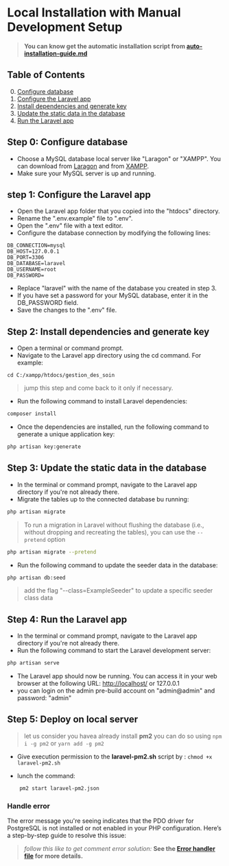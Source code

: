 # Local Installation with Manual Development Setup

> **You can know get the automatic installation script from [auto-installation-guide.md](./auto-installation-guide.md)**

## Table of Contents

0. [Configure database](#step-0-configure-database)
1. [Configure the Laravel app](#step-1-configure-the-laravel-app)
2. [Install dependencies and generate key](#step-2-install-dependencies-and-generate-key)
3. [Update the static data in the database](#step-3-update-the-static-data-in-the-database)
4. [Run the Laravel app](#step-4-run-the-laravel-app)

## Step 0: Configure database

- Choose a MySQL database local server like "Laragon" or "XAMPP". You can download from [Laragon](https://laragon.org/download/) and from [XAMPP](https://www.apachefriends.org/download.html).
- Make sure your MySQL server is up and running.

## step 1: Configure the Laravel app

- Open the Laravel app folder that you copied into the "htdocs" directory.
- Rename the ".env.example" file to ".env".
- Open the ".env" file with a text editor.
- Configure the database connection by modifying the following lines:

```text
DB_CONNECTION=mysql
DB_HOST=127.0.0.1
DB_PORT=3306
DB_DATABASE=laravel
DB_USERNAME=root
DB_PASSWORD=
```

- Replace "laravel" with the name of the database you created in step 3.
- If you have set a password for your MySQL database, enter it in the DB_PASSWORD field.
- Save the changes to the ".env" file.

## Step 2: Install dependencies and generate key

- Open a terminal or command prompt.
- Navigate to the Laravel app directory using the cd command. For example:

```text
cd C:/xampp/htdocs/gestion_des_soin
```

> jump this step and come back to it only if necessary.

- Run the following command to install Laravel dependencies:

```bash
composer install
```

- Once the dependencies are installed, run the following command to generate a unique application key:

```bash
php artisan key:generate
```

## Step 3: Update the static data in the database

- In the terminal or command prompt, navigate to the Laravel app directory if you're not already there.
- Migrate the tables up to the connected database bu running:

```bash
php artisan migrate
```

> To run a migration in Laravel without flushing the database (i.e., without dropping and recreating the tables), you can use the ` --pretend ` option

```bash
php artisan migrate --pretend
```

- Run the following command to update the seeder data in the database:

```bash
php artisan db:seed 
```

> add the flag "--class=ExampleSeeder" to update a specific seeder class data

## Step 4: Run the Laravel app

- In the terminal or command prompt, navigate to the Laravel app directory if you're not already there.
- Run the following command to start the Laravel development server:

```bash
php artisan serve
```

- The Laravel app should now be running. You can access it in your web browser at the following URL: <http://localhost/> or 127.0.0.1
- you can login on the admin pre-build account on "admin@admin" and password: "admin"

## Step 5: Deploy on local server

> let us consider you havea already install **pm2** you can do so using `npm i -g pm2` or `yarn add -g pm2`

- Give execution permission to the **laravel-pm2.sh** script by : ```chmod +x laravel-pm2.sh```

- lunch the command:

```bash
    pm2 start laravel-pm2.json
```

### Handle error

The error message you're seeing indicates that the PDO driver for PostgreSQL is not installed or not enabled in your PHP configuration. Here’s a step-by-step guide to resolve this issue:

> *follow this like to get comment error solution:* **See the [Error handler file](handleError.md) for more details.**
